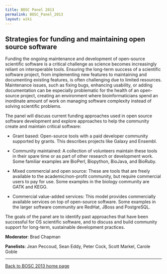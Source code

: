```yaml
---
title: BOSC Panel 2013
permalink: BOSC_Panel_2013
layout: wiki
---
```


## Strategies for funding and maintaining open source software

Funding the ongoing maintenance and development of open-source
scientific software is a critical challenge as science becomes
increasingly reliant on interoperable tools. Ensuring the long-term
success of a scientific software project, from implementing new features
to maintaining and documenting existing features, is often challenging
due to limited resources. Maintenance issues, such as fixing bugs,
enhancing usability, or adding documentation can be especially
problematic for the health of an open-source project, creating an
environment where bioinformaticians spend an inordinate amount of work
on managing software complexity instead of solving scientific problems.

The panel will discuss current funding approaches used in open source
software development and explore approaches to help the community create
and maintain critical software:

- Grant based: Open-source tools with a paid developer community
  supported by grants. This describes projects like Galaxy and Ensembl.

<!-- -->

- Community maintained: A collection of volunteers maintain these tools
  in their spare time or as part of other research or development work.
  Some familiar examples are BioPerl, Biopython, BioJava, and BioRuby.

<!-- -->

- Mixed commercial and open source: These are tools that are freely
  available to the academic/non-profit community, but require commercial
  users to pay for use. Some examples in the biology community are GATK
  and KEGG.

<!-- -->

- Commercial value-added services: This model provides commercially
  available services on top of open-source software. Some examples in
  the larger software community are RedHat, JBoss and PostgreSQL.

The goals of the panel are to identify past approaches that have been
successful for OS scientific software, and to discuss and build
community support for long-term, sustainable development practices.

**Moderator**: Brad Chapman

**Panelists**: Jean Peccoud, Sean Eddy, Peter Cock, Scott Markel, Carole
Goble

------------------------------------------------------------------------

[Back to BOSC 2013 home page](BOSC_2013 "wikilink")
